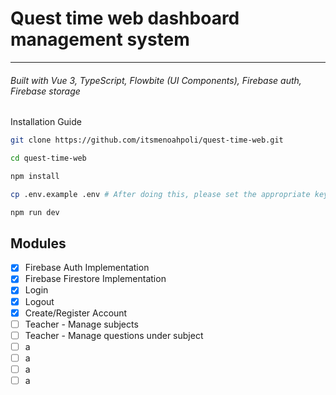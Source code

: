 # Quest time web dashboard management system

---

###### Built with Vue 3, TypeScript, Flowbite (UI Components), Firebase auth, Firebase storage

Installation Guide

```bash
git clone https://github.com/itsmenoahpoli/quest-time-web.git

cd quest-time-web

npm install

cp .env.example .env # After doing this, please set the appropriate keys for our firebase app

npm run dev
```

## Modules

- [x] Firebase Auth Implementation
- [x] Firebase Firestore Implementation
- [x] Login
- [x] Logout
- [x] Create/Register Account
- [ ] Teacher - Manage subjects
- [ ] Teacher - Manage questions under subject
- [ ] a
- [ ] a
- [ ] a
- [ ] a
